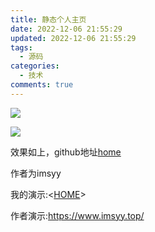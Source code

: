 ```yaml
---
title: 静态个人主页
date: 2022-12-06 21:55:29
updated: 2022-12-06 21:55:29
tags:
  - 源码
categories:
  - 技术
comments: true
---
```

![](/images/uploads/screenshot_20221206-215742.png)

![](/images/uploads/screenshot_20221206-215758.png)

效果﻿如上，github地址[home](https://github.com/imsyy/home)

作者﻿为imsyy

我的﻿演示:<[HOME](https://www.972686389.xyz/)>

作者﻿演示:<https://www.imsyy.top/>

